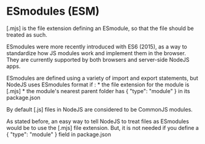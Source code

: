 # ESmodules (ESM)

[.mjs] is the file extension defining an ESmodule, so that the file should be treated as such.

ESmodules were more recently introduced with ES6 (2015), as a way to standardize how JS modules work and implement them in the browser. They are currently supported by both browsers and server-side NodeJS apps.

ESmodules are defined using a variety of import and export statements, but NodeJS uses ESmodules format if :
	* the file extension for the module is [.mjs]
	* the module's nearest parent folder has { "type": "module" } in its package.json

By default [.js] files in NodeJS are considered to be CommonJS modules.

As stated before, an easy way to tell NodeJS to treat files as ESmodules would be to use the [.mjs] file extension. But, it is not needed if you define a { "type": "module" } field in package.json

